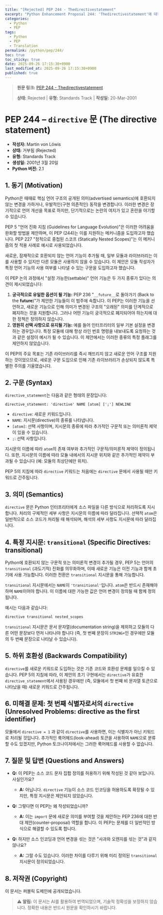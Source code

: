 ```yaml
---
title: "[Rejected] PEP 244 - Thedirectivestatement"
excerpt: "Python Enhancement Proposal 244: 'Thedirectivestatement'에 대한 한국어 번역입니다."
categories:
  - Python
  - PEP
tags:
  - Python
  - PEP
  - Translation
permalink: /python/pep/244/
toc: true
toc_sticky: true
date: 2025-09-26 17:15:30+0900
last_modified_at: 2025-09-26 17:15:30+0900
published: true
---
```

> **원문 링크:** [PEP 244 - Thedirectivestatement](https://peps.python.org/pep-0244/)
>
> **상태:** Rejected | **유형:** Standards Track | **작성일:** 20-Mar-2001



# PEP 244 – `directive` 문 (The directive statement)

*   **작성자:** Martin von Löwis
*   **상태:** 거부됨 (Rejected)
*   **유형:** Standards Track
*   **생성일:** 2001년 3월 20일
*   **Python 버전:** 2.1

## 1. 동기 (Motivation)

Python은 때때로 핵심 언어 구조의 공개된 의미(advertised semantics)에 호환되지 않는 변경을 가하거나, 우발적인(구현 의존적인) 동작을 변경합니다. 이러한 변경은 장기적으로 언어 개선을 목표로 하지만, 단기적으로는 논란의 여지가 있고 혼란을 야기할 수 있습니다.

PEP 5 "언어 진화 지침 (Guidelines for Language Evolution)"은 이러한 어려움을 완화할 방법을 제안하며, 이 PEP (244)는 이를 지원하는 메커니즘을 도입하고자 했습니다. PEP 227 "정적으로 중첩된 스코프 (Statically Nested Scopes)"는 이 메커니즘의 첫 적용 사례로 예시로 사용되었습니다.

새로운, 잠재적으로 호환되지 않는 언어 기능이 추가될 때, 일부 모듈과 라이브러리는 이를 사용할 수 있지만 다른 모듈은 사용하지 않을 수 있습니다. 이 제안은 모듈 작성자가 특정 언어 기능의 사용 여부를 나타낼 수 있는 구문을 도입하고자 했습니다.

이 PEP 논의 과정에서 "설정 가능한(settable)" 언어 기능은 두 가지 종류가 있다는 의견이 제시되었습니다:
1.  **궁극적으로 유일한 옵션이 될 기능:** PEP 236 "`__future__`로 돌아가기 (Back to the __future__)"가 제안한 기능들이 이 범주에 속합니다. 이 PEP는 이러한 기능을 선언하고, 새로운 기능으로 인해 의미가 변경된 구조의 "오래된" 의미를 단계적으로 폐지하는 것을 지원합니다. 그러나 어떤 기능이 궁극적으로 폐지되어야 하는지에 대한 정책은 정의하지 않습니다.
2.  **영원히 선택 사항으로 유지될 기능:** 예를 들어 인터프리터의 일부 기본 설정을 변경하는 경우입니다. 특정 모듈에 대해 항상 라인 번호 명령을 내보내도록 요청하는 것과 같은 설정이 예시가 될 수 있습니다. 이 제안에서는 이러한 종류의 특정 플래그를 제안하지 않았습니다.

이 PEP의 주요 목표는 기존 라이브러리를 즉시 깨뜨리지 않고 새로운 언어 구조를 지원하는 것이었으므로, 새로운 구문 도입으로 인해 기존 라이브러리가 손상되지 않도록 특별한 주의를 기울였습니다.

## 2. 구문 (Syntax)

`directive_statement`는 다음과 같은 형태의 문장입니다:

```
directive_statement: 'directive' NAME [atom] [';'] NEWLINE
```

*   `directive`: 새로운 키워드입니다.
*   `NAME`: 지시문(directive)의 종류를 나타냅니다.
*   `[atom]`: 선택 사항이며, 지시문의 종류에 따라 추가적인 구문적 또는 의미론적 제약이 있을 수 있습니다.
*   `;`: 선택 사항입니다.

지시문의 이름에 따라 `atom`의 존재 여부와 추가적인 구문적/의미론적 제약이 정의됩니다. 또한, 지시문의 이름에 따라 모듈 내에서의 지시문 위치와 같은 추가적인 제약이 부과될 수 있습니다 (예: 모듈의 최상단에만 위치).

PEP 5의 지침에 따라 `directive` 키워드는 처음에는 `directive` 문에서 사용될 때만 키워드로 간주됩니다.

## 3. 의미 (Semantics)

`directive` 문은 Python 인터프리터에게 소스 파일을 다른 방식으로 처리하도록 지시합니다. 처리의 구체적인 세부 사항은 지시문의 이름에 따라 달라집니다. 선택적 `atom`은 일반적으로 소스 코드가 처리될 때 해석되며, 해석의 세부 사항도 지시문에 따라 달라집니다.

## 4. 특정 지시문: `transitional` (Specific Directives: transitional)

Python에 호환되지 않는 구문적 또는 의미론적 변경이 추가될 경우, PEP 5는 언어의 `transitional` (과도기적) 진화를 의무화하며, 이때 새로운 기능은 이전 기능과 함께 초기에 사용 가능합니다. 이러한 전환은 `transitional` 지시문을 통해 가능합니다.

`transitional` 지시문에서는 `NAME`이 `'transitional'`입니다. `atom`은 반드시 존재해야 하며 `NAME`이어야 합니다. 이 이름에 대한 가능한 값은 언어 변경이 정의될 때 함께 정의됩니다.

예시는 다음과 같습니다:

```python
directive transitional nested_scopes
```

`transitional` 지시문은 문서 문자열(documentation string)을 제외하고 모듈의 다른 어떤 문장보다 먼저 나타나야 합니다 (즉, 첫 번째 문장이 `STRING+`인 경우에만 모듈의 두 번째 문장으로 나타날 수 있습니다).

## 5. 하위 호환성 (Backwards Compatibility)

`directive`를 새로운 키워드로 도입하는 것은 기존 코드와 호환성 문제를 일으킬 수 있습니다. PEP 5의 지침에 따라, 이 제안의 초기 구현에서는 `directive`가 유효한 `directive_statement`에서 사용된 경우에만 (즉, 모듈에서 첫 번째 비 문자열 토큰으로 나타났을 때) 새로운 키워드로 간주됩니다.

## 6. 미해결 문제: 첫 번째 식별자로서의 `directive` (Unresolved Problems: directive as the first identifier)

모듈에서 `directive = 1` 과 같이 `directive`를 사용하면, 이는 식별자가 아닌 키워드로 처리될 것입니다. 추가적인 룩어헤드(look-ahead) 토큰을 사용하여 `NAME`으로 분류할 수도 있겠지만, Python 토크나이저에서는 그러한 룩어헤드를 사용할 수 없습니다.

## 7. 질문 및 답변 (Questions and Answers)

*   **Q:** 이 PEP는 소스 코드 문자 집합 정의를 허용하기 위해 작성된 것 같아 보입니다. 사실인가요?
    *   **A:** 아닙니다. `directive` 기능이 소스 코드 인코딩을 허용하도록 확장될 수 있지만, 특정 지시문은 제안되지 않았습니다.

*   **Q:** 그렇다면 이 PEP는 왜 작성되었습니까?
    *   **A:** 이는 `import` 문에 새로운 의미를 부여할 것을 제안하는 PEP 236에 대한 반대 제안(counter-proposal) 역할을 합니다. 이 PEP는 문제를 더 일반적인 방식으로 해결할 수 있도록 합니다.

*   **Q:** 하지만 소스 인코딩과 언어 변경을 섞는 것은 "사과와 오렌지를 섞는 것"과 같지 않나요?
    *   **A:** 그럴 수도 있습니다. 이러한 차이를 다루기 위해 미리 정의된 `transitional` 지시문이 정의되었습니다.

## 8. 저작권 (Copyright)

이 문서는 퍼블릭 도메인에 공개되었습니다.

> ⚠️ **알림:** 이 문서는 AI를 활용하여 번역되었으며, 기술적 정확성을 보장하지 않습니다. 정확한 내용은 반드시 원문을 확인하시기 바랍니다.